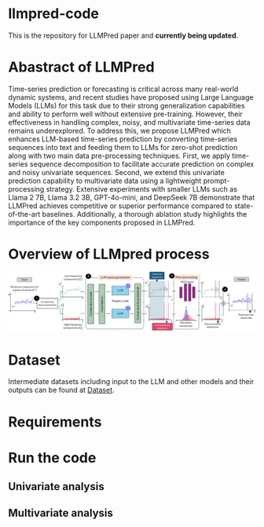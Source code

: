 # llmpred-code
This is the repository for LLMPred paper and **currently being updated**.

# Abastract of LLMPred
Time-series prediction or forecasting is critical across many real-world dynamic systems, and recent studies have proposed using Large Language Models (LLMs) for this task due to their strong generalization capabilities and ability to perform well without extensive pre-training.
However, their effectiveness in handling complex, noisy, and multivariate time-series data remains underexplored. To address this, we propose LLMPred which enhances LLM-based time-series prediction by converting time-series sequences into text and feeding them to LLMs for zero-shot prediction along with two main data pre-processing techniques. First, we apply time-series sequence decomposition to facilitate accurate prediction on complex and noisy univariate sequences. Second, we extend this univariate prediction capability to multivariate data using a lightweight prompt-processing strategy. Extensive experiments with smaller LLMs such as Llama 2 7B, Llama 3.2 3B, GPT-4o-mini, and DeepSeek 7B demonstrate that LLMPred achieves competitive or superior performance compared to state-of-the-art baselines. Additionally, a thorough ablation study highlights the importance of the key components proposed in LLMPred. 

# Overview of LLMpred process
<img src="overview_revised.jpg" alt="My Image" width="1000"/>

# Dataset
Intermediate datasets including input to the LLM and other models and their outputs can be found at [Dataset](https://drive.google.com/drive/folders/1z3gY4nfkHPGF0JJcoKwRQCS3fYjstGkj?usp=sharing).

# Requirements

# Run the code

## Univariate analysis

## Multivariate analysis
